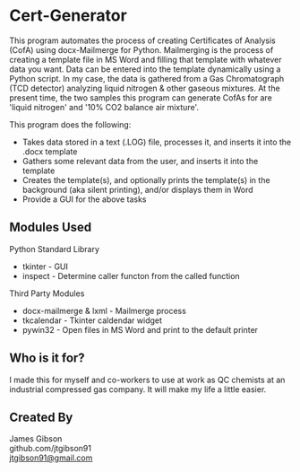 # Cert-Generator

This program automates the process of creating Certificates of Analysis (CofA) using docx-Mailmerge for Python. Mailmerging is the process of creating a template file in MS Word and filling that template with whatever data you want. Data can be entered into the template dynamically using a Python script. In my case, the data is gathered from a Gas Chromatograph (TCD detector) analyzing liquid nitrogen & other gaseous mixtures. At the present time, the two samples this program can generate CofAs for are 'liquid nitrogen' and '10% CO2 balance air mixture'.

This program does the following:
  - Takes data stored in a text (.LOG) file, processes it, and inserts it into the .docx template
  - Gathers some relevant data from the user, and inserts it into the template
  - Creates the template(s), and optionally prints the template(s) in the background (aka silent printing), and/or displays them in Word
  - Provide a GUI for the above tasks
  

## Modules Used

Python Standard Library
  - tkinter - GUI
  - inspect - Determine caller functon from the called function

Third Party Modules
  - docx-mailmerge & lxml - Mailmerge process
  - tkcalendar - Tkinter caldendar widget
  - pywin32 - Open files in MS Word and print to the default printer
  
## Who is it for?

I made this for myself and co-workers to use at work as QC chemists at an industrial compressed gas company. It will make my life a little easier.

## Created By

James Gibson  
github.com/jtgibson91  
jtgibson91@gmail.com
